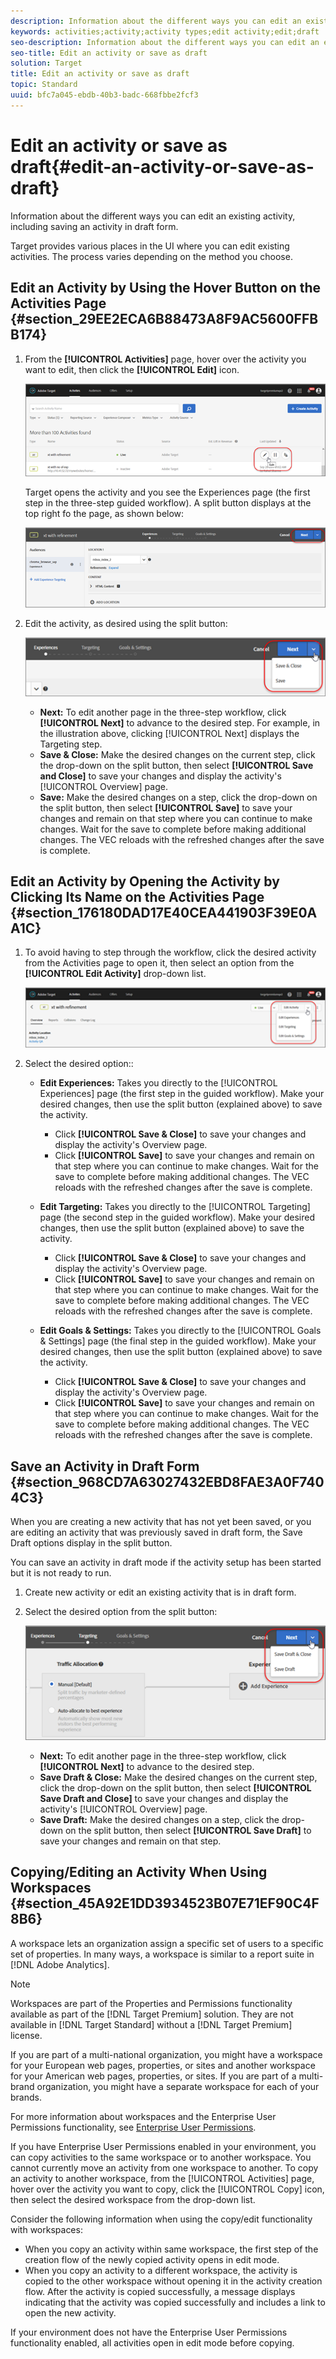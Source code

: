 ```yaml
---
description: Information about the different ways you can edit an existing activity, including saving an activity in draft form.
keywords: activities;activity;activity types;edit activity;edit;draft
seo-description: Information about the different ways you can edit an existing activity, including saving an activity in draft form.
seo-title: Edit an activity or save as draft
solution: Target
title: Edit an activity or save as draft
topic: Standard
uuid: bfc7a045-ebdb-40b3-badc-668fbbe2fcf3
---
```


# Edit an activity or save as draft{#edit-an-activity-or-save-as-draft}

Information about the different ways you can edit an existing activity, including saving an activity in draft form.

Target provides various places in the UI where you can edit existing activities. The process varies depending on the method you choose.

## Edit an Activity by Using the Hover Button on the Activities Page {#section_29EE2ECA6B88473A8F9AC5600FFBB174}

1. From the **[!UICONTROL Activities]** page, hover over the activity you want to edit, then click the **[!UICONTROL Edit]** icon.

   ![](assets/hover_edit.png)

   Target opens the activity and you see the Experiences page (the first step in the three-step guided workflow). A split button displays at the top right fo the page, as shown below:

   ![](assets/edit_split_button.png)

1. Edit the activity, as desired using the split button:

   ![](assets/edit_split_button_2.png)

    * **Next:** To edit another page in the three-step workflow, click **[!UICONTROL Next]** to advance to the desired step. For example, in the illustration above, clicking [!UICONTROL Next] displays the Targeting step. 
    * **Save & Close:** Make the desired changes on the current step, click the drop-down on the split button, then select **[!UICONTROL Save and Close]** to save your changes and display the activity's [!UICONTROL Overview] page. 
    * **Save:** Make the desired changes on a step, click the drop-down on the split button, then select **[!UICONTROL Save]** to save your changes and remain on that step where you can continue to make changes. Wait for the save to complete before making additional changes. The VEC reloads with the refreshed changes after the save is complete.

## Edit an Activity by Opening the Activity by Clicking Its Name on the Activities Page {#section_176180DAD17E40CEA441903F39E0AA1C}

1. To avoid having to step through the workflow, click the desired activity from the Activities page to open it, then select an option from the **[!UICONTROL Edit Activity]** drop-down list.

   ![](assets/edit_activity.png)

1. Select the desired option::

    * **Edit Experiences:** Takes you directly to the [!UICONTROL Experiences] page (the first step in the guided workflow). Make your desired changes, then use the split button (explained above) to save the activity.

        * Click **[!UICONTROL Save & Close]** to save your changes and display the activity's Overview page. 
        * Click **[!UICONTROL Save]** to save your changes and remain on that step where you can continue to make changes. Wait for the save to complete before making additional changes. The VEC reloads with the refreshed changes after the save is complete.

    * **Edit Targeting:** Takes you directly to the [!UICONTROL Targeting] page (the second step in the guided workflow). Make your desired changes, then use the split button (explained above) to save the activity.

        * Click **[!UICONTROL Save & Close]** to save your changes and display the activity's Overview page. 
        * Click **[!UICONTROL Save]** to save your changes and remain on that step where you can continue to make changes. Wait for the save to complete before making additional changes. The VEC reloads with the refreshed changes after the save is complete.

    * **Edit Goals & Settings:** Takes you directly to the [!UICONTROL Goals & Settings] page (the final step in the guided workflow). Make your desired changes, then use the split button (explained above) to save the activity.

        * Click **[!UICONTROL Save & Close]** to save your changes and display the activity's Overview page. 
        * Click **[!UICONTROL Save]** to save your changes and remain on that step where you can continue to make changes. Wait for the save to complete before making additional changes. The VEC reloads with the refreshed changes after the save is complete.

## Save an Activity in Draft Form {#section_968CD7A63027432EBD8FAE3A0F7404C3}

When you are creating a new activity that has not yet been saved, or you are editing an activity that was previously saved in draft form, the Save Draft options display in the split button.

You can save an activity in draft mode if the activity setup has been started but it is not ready to run.

1. Create new activity or edit an existing activity that is in draft form. 
1. Select the desired option from the split button:

   ![](assets/save_draft.png)

    * **Next:** To edit another page in the three-step workflow, click **[!UICONTROL Next]** to advance to the desired step. 
    * **Save Draft & Close:** Make the desired changes on the current step, click the drop-down on the split button, then select **[!UICONTROL Save Draft and Close]** to save your changes and display the activity's [!UICONTROL Overview] page. 
    * **Save Draft:** Make the desired changes on a step, click the drop-down on the split button, then select **[!UICONTROL Save Draft]** to save your changes and remain on that step.

## Copying/Editing an Activity When Using Workspaces {#section_45A92E1DD3934523B07E71EF90C4F8B6}

A workspace lets an organization assign a specific set of users to a specific set of properties. In many ways, a workspace is similar to a report suite in [!DNL Adobe Analytics].

>[!NOTE]
>
>Workspaces are part of the Properties and Permissions functionality available as part of the [!DNL Target Premium] solution. They are not available in [!DNL Target Standard] without a [!DNL Target Premium] license.

If you are part of a multi-national organization, you might have a workspace for your European web pages, properties, or sites and another workspace for your American web pages, properties, or sites. If you are part of a multi-brand organization, you might have a separate workspace for each of your brands.

For more information about workspaces and the Enterprise User Permissions functionality, see [Enterprise User Permissions](../administrating-target/c-user-management/property-channel/property-channel.md#concept_E396B16FA2024ADBA27BC056138F9838).

If you have Enterprise User Permissions enabled in your environment, you can copy activities to the same workspace or to another workspace. You cannot currently move an activity from one workspace to another. To copy an activity to another workspace, from the [!UICONTROL Activities] page, hover over the activity you want to copy, click the [!UICONTROL Copy] icon, then select the desired workspace from the drop-down list.

Consider the following information when using the copy/edit functionality with workspaces:

* When you copy an activity within same workspace, the first step of the creation flow of the newly copied activity opens in edit mode. 
* When you copy an activity to a different workspace, the activity is copied to the other workspace without opening it in the activity creation flow. After the activity is copied successfully, a message displays indicating that the activity was copied successfully and includes a link to open the new activity.

If your environment does not have the Enterprise User Permissions functionality enabled, all activities open in edit mode before copying. 
